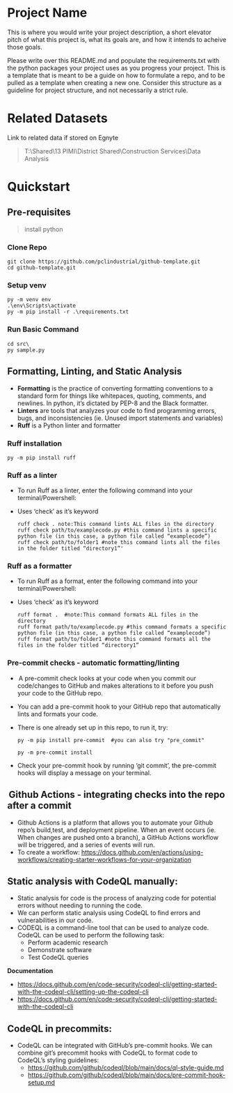 # Project Name
This is where you would write your project description, a short elevator pitch of what this project is, what its goals are, and how it intends to acheive those goals. 

Please write over this README.md and populate the requirements.txt with the python packages your project uses as you progress your project. This is a template that is meant to be a guide on how to formulate a repo, and to be pulled as a template when creating a new one. Consider this structure as a guideline for project structure, and not necessarily a strict rule. 

# Related Datasets
Link to related data if stored on Egnyte
> T:\Shared\13 PIMI\District Shared\Construction Services\Data Analysis

# Quickstart
## Pre-requisites
> install python

### Clone Repo
    git clone https://github.com/pclindustrial/github-template.git
    cd github-template.git

### Setup venv
    py -m venv env
    .\env\Scripts\activate
    py -m pip install -r .\requirements.txt

### Run Basic Command
    cd src\
    py sample.py

## Formatting, Linting, and Static Analysis 
- **Formatting** is the practice of converting formatting conventions to a standard form for things like whitepaces, quoting, comments, and newlines. In python, it’s dictated by PEP-8 and the Black formatter.  
- **Linters** are tools that analyzes your code to find programming errors, bugs, and inconsistencies (ie. Unused import statements and variables)
- **Ruff** is a Python linter and formatter
  
### Ruff installation
    py -m pip install ruff

### Ruff as a linter
- To run Ruff as a linter, enter the following command into your terminal/Powershell: 
- Uses ‘check’ as it’s keyword
  
      ruff check . note:This command lints ALL files in the directory
      ruff check path/to/examplecode.py #this command lints a specific python file (in this case, a python file called “examplecode”)
      ruff check path/to/folder1 #note this command lints all the files in the folder titled “directory1”'
  
### Ruff as a formatter
- To run Ruff as a format, enter the following command into your terminal/Powershell: 
- Uses ‘check’ as it’s keyword
  
      ruff format .  #note:This command formats ALL files in the directory
      ruff format path/to/examplecode.py #this command formats a specific python file (in this case, a python file called “examplecode”)
      ruff format path/to/folder1 #note this command formats all the files in the folder titled “directory1”

### Pre-commit checks - automatic formatting/linting
-  A pre-commit check looks at your code when you commit our code/changes to GitHub and makes alterations to it before you push your code to the GitHub repo. 
-  You can add a pre-commit hook to your GitHub repo that automatically lints and formats your code.
- There is one already set up in this repo, to run it, try:
  
      py -m pip install pre-commit  #you can also try "pre_commit"
    
      py -m pre-commit install

- Check your pre-commit hook by running ‘git commit’, the pre-commit hooks will display a message on your terminal.
##  Github Actions - integrating checks into the repo after a commit
- Github Actions is a platform that allows you to automate your Github repo’s build,test, and deployment pipeline. When an event occurs (ie. When changes are pushed onto a branch), a GitHub Actions workflow will be triggered, and a series of events will run.
- To create a workflow: https://docs.github.com/en/actions/using-workflows/creating-starter-workflows-for-your-organization

## Static analysis with CodeQL manually:
- Static analysis for code is the process of analyzing code for potential errors without needing to running the code. 
- We can perform static analysis using CodeQL to find errors and vulnerabilities in our code.
- CODEQL is a command-line tool that can be used to analyze code. CodeQL can be used to perform the following task:
    - Perform academic research
    - Demonstrate software
    - Test CodeQL queries
      
**Documentation**
- https://docs.github.com/en/code-security/codeql-cli/getting-started-with-the-codeql-cli/setting-up-the-codeql-cli
- https://docs.github.com/en/code-security/codeql-cli/getting-started-with-the-codeql-cli
      
## CodeQL in precommits:
- CodeQL can be integrated with GitHub’s pre-commit hooks. We can combine git’s precommit hooks with CodeQL to format code to CodeQL’s styling guidelines:
    - https://github.com/github/codeql/blob/main/docs/ql-style-guide.md
    - https://github.com/github/codeql/blob/main/docs/pre-commit-hook-setup.md

    

 


            

 

 
